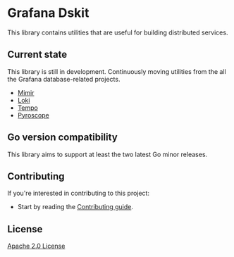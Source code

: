 # Grafana Dskit

This library contains utilities that are useful for building distributed
services.

## Current state

This library is still in development. Continuously moving utilities from the all the Grafana database-related projects.

- [Mimir]
- [Loki]
- [Tempo]
- [Pyroscope]

[Mimir]: https://github.com/grafana/mimir
[Loki]: https://github.com/grafana/loki
[Tempo]: https://github.com/grafana/tempo
[Pyroscope]: https://github.com/grafana/pyroscope

## Go version compatibility

This library aims to support at least the two latest Go minor releases.

## Contributing

If you're interested in contributing to this project:

- Start by reading the [Contributing guide](/CONTRIBUTING.md).

## License

[Apache 2.0 License](https://github.com/grafana/dskit/blob/main/LICENSE)
